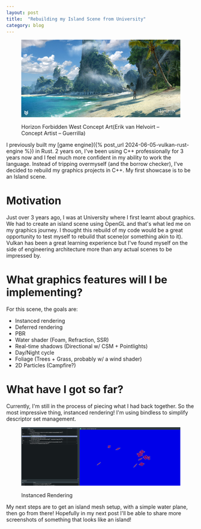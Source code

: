 ```yaml
---
layout: post
title:  "Rebuilding my Island Scene from University"
category: blog
---
```


<figure>
    <div class="figcontent">
        <div> 
        <img src="/assets/images/posts/2025-02-18-rebuilding-island-scene/horizon-forbidden-west-concept-art.jpg" alt="">
        </div>
     </div>
      <figcaption>
        <p class="figure-title">Horizon Forbidden West Concept Art(Erik van Helvoirt – Concept Artist – Guerrilla)</p>
    </figcaption>
</figure>

I previously built my [game engine]({% post_url 2024-06-05-vulkan-rust-engine %}) in Rust. 2 years on, I've been using C++ professionally for 3 years now and I feel much more confident in my ability to work the language. Instead of tripping overmyself (and the borrow checker), I've decided to rebuild my graphics projects in C++. My first showcase is to be an Island scene.

# Motivation

Just over 3 years ago, I was at University where I first learnt about graphics. We had to create an island scene using OpenGL and that's what led me on my graphics journey. I thought this rebuild of my code would be a great opportunity to test myself to rebuild that scene(or something akin to it). Vulkan has been a great learning experience but I've found myself on the side of engineering architecture more than any actual scenes to be impressed by. 

# What graphics features will I be implementing?

For this scene, the goals are:
- Instanced rendering
- Deferred rendering
- PBR
- Water shader (Foam, Refraction, SSR)
- Real-time shadows (Directional w/ CSM + Pointlights)
- Day/Night cycle
- Foliage (Trees + Grass, probably w/ a wind shader)
- 2D Particles (Campfire?)

# What have I got so far?

Currently, I'm still in the process of piecing what I had back together. So the most impressive thing, instanced rendering! I'm using bindless to simplify descriptor set management.

<figure>
    <div class="figcontent">
        <div> 
        <img src="/assets/images/posts/2025-02-18-rebuilding-island-scene/instanced-rendering.png" alt="">
        </div>
     </div>
      <figcaption>
        <p class="figure-title">Instanced Rendering</p>
    </figcaption>
</figure>

My next steps are to get an island mesh setup, with a simple water plane, then go from there! Hopefully in my next post I'll be able to share more screenshots of something that looks like an island!




